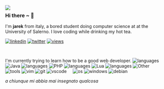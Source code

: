 <img align="left" src="https://github.com/orhun/orhun/assets/48630736/c1c23914-7112-4d22-ba7e-a0662a4706bd">

### Hi there ~ 👋

I'm **jarek** from italy, a bored student doing computer science at at the University of Salerno.
I love coding while drinking my hot tea.

[![linkedin](https://img.shields.io/badge/linkedin-313131?style=flat-square&logo=linkedin&labelColor=grey)](https://www.linkedin.com/in/iarinormanno/) [![twitter](https://img.shields.io/badge/twitter-313131?style=flat-square&logo=x&labelColor=grey)](https://twitter.com/wtfiari)
[![views](https://komarev.com/ghpvc/?username=wassupiari&style=flat-square&color=313131&label=views&abbreviated=tru)](github.com/wassupiari)

<br>

I'm currently trying to learn how to be a good web developer.
![languages](https://img.shields.io/static/v1?label=&message=languages:&color=111&style=flat-square)
![Java](https://img.shields.io/static/v1?logo=&label=&message=Java&color=313131&logoColor=AAA&style=flat-square)
![languages](https://img.shields.io/static/v1?label=&message=languages:&color=111&style=flat-square)
![PHP](https://img.shields.io/static/v1?logo=&label=&message=PHP&color=313131&logoColor=AAA&style=flat-square)
![languages](https://img.shields.io/static/v1?label=&message=languages:&color=111&style=flat-square)
![Lua](https://img.shields.io/static/v1?logo=&label=&message=Lua&color=313131&logoColor=AAA&style=flat-square)
![languages](https://img.shields.io/static/v1?label=&message=languages:&color=111&style=flat-square)
![Other](https://img.shields.io/static/v1?logo=&label=&message=Other&color=313131&logoColor=AAA&style=flat-square)
&nbsp;&nbsp;&nbsp;
![tools](https://img.shields.io/static/v1?label=&message=tools:&color=111&style=flat-square)
![vim](https://img.shields.io/static/v1?logo=vim&label=&message=vim&color=313131&logoColor=AAA&style=flat-square)
![git](https://img.shields.io/static/v1?logo=git&label=&message=git&color=313131&logoColor=AAA&style=flat-square)
![vscode](https://img.shields.io/static/v1?logo=visualstudiocode&label=&message=vscode&color=313131&logoColor=AAA&style=flat-square)
&nbsp;&nbsp;&nbsp;
![os](https://img.shields.io/static/v1?label=&message=OS:&color=111&style=flat-square)
![windows](https://img.shields.io/static/v1?logo=windows&label=&message=windows&color=313131&logoColor=AAA&style=flat-square)
![debian](https://img.shields.io/static/v1?logo=debian&label=&message=debian&color=313131&logoColor=AAA&style=flat-square)

_a chiunque mi abbia mai insegnato qualcosa_
